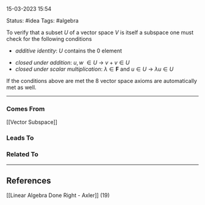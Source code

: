 15-03-2023   15:54

Status: #idea
Tags: #algebra

To verify that a subset $U$ of a vector space $V$ is itself a subspace one must check for the following conditions

- *additive identity*: $U$ contains the $0$ element
* *closed under addition*: $u, w$ $\in U$ $\to$ $v + v \in U$
* *closed under scalar multiplication*: $\lambda \in \mathbf{F}$ and $u \in U$  $\to$ $\lambda u \in U$

If the conditions above are met the 8 vector space axioms are automatically met as well.

---


### Comes From

[[Vector Subspace]]

### Leads To

### Related To

---

## References

[[Linear Algebra Done Right - Axler]] (19)